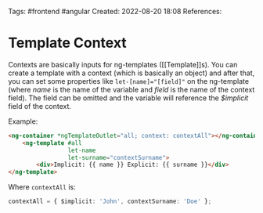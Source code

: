 Tags: #frontend #angular 
Created: 2022-08-20 18:08
References: 

# Template Context
Contexts are basically inputs for ng-templates ([[Template]]s). You can create a template with a context (which is basically an object) and after that, you can set some properties like `let-[name]="[field]"` on the ng-template (where _name_ is the name of the variable and _field_ is the name of the context field). The field can be omitted and the variable will reference the _$implicit_ field of the context.

Example:
```html
<ng-container *ngTemplateOutlet="all; context: contextAll"></ng-container>
	<ng-template #all
				 let-name
				 let-surname="contextSurname">
		<div>Implicit: {{ name }} Explicit: {{ surname }}</div>
</ng-template>
```

Where `contextAll` is:
```ts
contextAll = { $implicit: 'John', contextSurname: 'Doe' };
```
